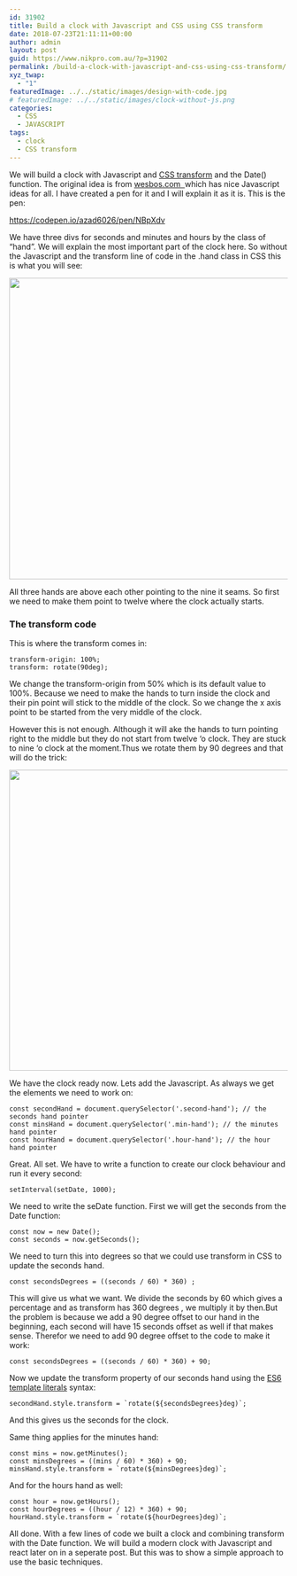 ```yaml
---
id: 31902
title: Build a clock with Javascript and CSS using CSS transform
date: 2018-07-23T21:11:11+00:00
author: admin
layout: post
guid: https://www.nikpro.com.au/?p=31902
permalink: /build-a-clock-with-javascript-and-css-using-css-transform/
xyz_twap:
  - "1"
featuredImage: ../../static/images/design-with-code.jpg
# featuredImage: ../../static/images/clock-without-js.png
categories:
  - CSS
  - JAVASCRIPT
tags:
  - clock
  - CSS transform
---
```


We will build a clock with Javascript and [CSS transform](https://www.nikpro.com.au/manipulate-elements-visually-with-css-transform-explained-with-examples/) and the Date() function. The original idea is from [wesbos.com  ](https://wesbos.com)which has nice Javascript ideas for all. I have created a pen for it and I will explain it as it is. This is the pen:

https://codepen.io/azad6026/pen/NBpXdv

We have three divs for seconds and minutes and hours by the class of &#8220;hand&#8221;. We will explain the most important part of the clock here. So without the Javascript and the transform line of code in the .hand class in CSS this is what you will see:

<img class="alignnone wp-image-31903 size-full" src="https://www.nikpro.com.auclock-without-transform.png" alt="" width="953" height="544" srcset="https://testgatsby.localclock-without-transform.png 953w, https://testgatsby.localclock-without-transform-300x171.png 300w, https://testgatsby.localclock-without-transform-768x438.png 768w" sizes="(max-width: 953px) 100vw, 953px" />

All three hands are above each other pointing to the nine it seams. So first we need to make them point to twelve where the clock actually starts.

### The transform code

This is where the transform comes in:

`transform-origin: 100%;`  
`transform: rotate(90deg);`

We change the transform-origin from 50% which is its default value to 100%. Because we need to make the hands to turn inside the clock and their pin point will stick to the middle of the clock. So we change the x axis point to be started from the very middle of the clock.

However this is not enough. Although it will ake the hands to turn pointing right to the middle but they do not start from twelve &#8216;o clock. They are stuck to nine &#8216;o clock at the moment.Thus we rotate them by 90 degrees and that will do the trick:

<img class="alignnone wp-image-31904 size-full" src="https://www.nikpro.com.auclock-without-js.png" alt="" width="952" height="543" srcset="https://testgatsby.localclock-without-js.png 952w, https://testgatsby.localclock-without-js-300x171.png 300w, https://testgatsby.localclock-without-js-768x438.png 768w" sizes="(max-width: 952px) 100vw, 952px" />

We have the clock ready now. Lets add the Javascript. As always we get the elements we need to work on:

`const secondHand = document.querySelector('.second-hand'); // the seconds hand pointer`  
`const minsHand = document.querySelector('.min-hand'); // the minutes hand pointer`  
`const hourHand = document.querySelector('.hour-hand'); // the hour hand pointer`

Great. All set. We have to write a function to create our clock behaviour and run it every second:

`setInterval(setDate, 1000);`

We need to write the seDate function. First we will get the seconds from the Date function:

`const now = new Date();`  
`const seconds = now.getSeconds();`

We need to turn this into degrees so that we could use transform in CSS to update the seconds hand.

`const secondsDegrees = ((seconds / 60) * 360) ;`

This will give us what we want. We divide the seconds by 60 which gives a percentage and as transform has 360 degrees , we multiply it by then.But the problem is because we add a 90 degree offset to our hand in the beginning, each second will have 15 seconds offset as well if that makes sense. Therefor we need to add 90 degree offset to the code to make it work:

`const secondsDegrees = ((seconds / 60) * 360) + 90;`

Now we update the transform property of our seconds hand using the [ES6 template literals](https://www.nikpro.com.au/template-literals-in-js6-explained/) syntax:

`` secondHand.style.transform = `rotate(${secondsDegrees}deg)`; ``

And this gives us the seconds for the clock.

Same thing applies for the minutes hand:

`const mins = now.getMinutes();`  
`const minsDegrees = ((mins / 60) * 360) + 90;`  
`` minsHand.style.transform = `rotate(${minsDegrees}deg)`; ``

And for the hours hand as well:

`const hour = now.getHours();`  
`const hourDegrees = ((hour / 12) * 360) + 90;`  
`` hourHand.style.transform = `rotate(${hourDegrees}deg)`; ``

All done. With a few lines of code we built a clock and combining transform with the Date function. We will build a modern clock with Javascript and react later on in a seperate post. But this was to show a simple approach to use the basic techniques.
